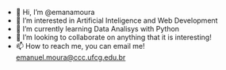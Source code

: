 - 👋 Hi, I’m @emanamoura
- 👀 I’m interested in Artificial Inteligence and Web Development
- 🌱 I’m currently learning Data Analisys with Python
- 💞️ I’m looking to collaborate on anything that it is interesting!
- 📫 How to reach me, you can email me! emanuel.moura@ccc.ufcg.edu.br
